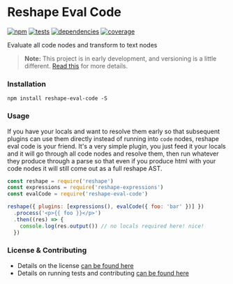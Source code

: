 # Reshape Eval Code

[![npm](https://img.shields.io/npm/v/reshape-eval-code.svg?style=flat-square)](https://npmjs.com/package/reshape-eval-code)
[![tests](https://img.shields.io/travis/reshape/reshape-eval-code.svg?style=flat-square)](https://travis-ci.org/reshape/reshape-eval-code?branch=master)
[![dependencies](https://img.shields.io/david/reshape/reshape-eval-code.svg?style=flat-square)](https://david-dm.org/reshape/reshape-eval-code)
[![coverage](https://img.shields.io/codecov/c/github/reshape/reshape-eval-code.svg?style=flat-square)](https://codecov.io/gh/reshape/reshape-eval-code)

Evaluate all code nodes and transform to text nodes

> **Note:** This project is in early development, and versioning is a little different. [Read this](http://markup.im/#q4_cRZ1Q) for more details.

### Installation

`npm install reshape-eval-code -S`

### Usage

If you have your locals and want to resolve them early so that subsequent plugins can use them directly instead of running into `code` nodes, reshape eval code is your friend. It's a very simple plugin, you just feed it your locals and it will go through all code nodes and resolve them, then run whatever they produce through a parse so that even if you produce html with your code nodes it will still come out as a full reshape AST.

```js
const reshape = require('reshape')
const expressions = require('reshape-expressions')
const evalCode = require('reshape-eval-code')

reshape({ plugins: [expressions(), evalCode({ foo: 'bar' })] })
  .process('<p>{{ foo }}</p>')
  .then((res) => {
    console.log(res.output()) // no locals required here! nice!
  })
```

### License & Contributing

- Details on the license [can be found here](LICENSE.md)
- Details on running tests and contributing [can be found here](contributing.md)
